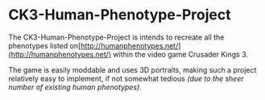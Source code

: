# CK3-Human-Phenotype-Project

The CK3-Human-Phenotype-Project is intends to recreate all the phenotypes listed on[http://humanphenotypes.net/](http://humanphenotypes.net/) within the video game Crusader Kings 3.

The game is easily moddable and uses 3D portraits, making such a project relatively easy to implement, if not somewhat tedious *(due to the sheer number of existing human phenotypes)*.
